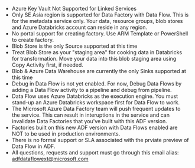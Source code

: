 * Azure Key Vault Not Supported for Linked Services
* Only SE Asia region is supported for Data Factory with Data Flow. This is for the metadata service only. Your data, resource groups, blob stores and Azure Databricks account can reside in any region.
* No portal support for creating factory. Use ARM Template or PowerShell to create factory.
* Blob Store is the only Source supported at this time
* Treat Blob Store as your "staging area" for cooking data in Databricks for transformation. Move your data into this blob staging area using Copy Activity first, if needed.
* Blob & Azure Data Warehouse are currently the only Sinks supported at this time
* Debug in Data Flow is not yet enabled. For now, Debug Data Flows by adding a Data Flow activity to a pipeline and debug from pipeline.
* Data Flow uses Azure Databricks as the execution engine. You must stand-up an Azure Databricks workspace first for Data Flow to work.
* The Microsoft Azure Data Factory team will push frequent updates to the service. This can result in interuptions in the service and can invalidate Data Factories that you've built with this ADF version.
* Factories built on this new ADF version with Data Flows enabled are NOT to be used in production environments.
* There is no formal support or SLA associated with the prviate preview of Data Flow in ADF.
* All questions, requests and support must go through this email alias: adfdataflowext@microsoft.com 
